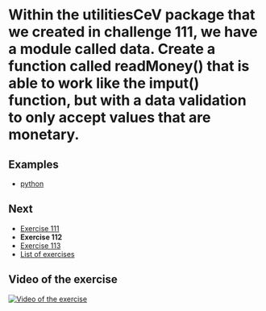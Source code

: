 # Within the utilitiesCeV package that we created in challenge 111, we have a module called data. Create a function called readMoney() that is able to work like the imput() function, but with a data validation to only accept values that are monetary.

## Examples

- [python](python)

## Next

- [Exercise 111](../111)
- **Exercise 112**
- [Exercise 113](../113)
- [List of exercises](../)

## Video of the exercise

[![Video of the exercise](https://img.youtube.com/vi/6vADeY5_pMs/maxresdefault.jpg)](https://youtu.be/6vADeY5_pMs)
